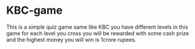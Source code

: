 # KBC-game
This is a simple quiz game same like KBC you have different levels in this game for each level you cross you will be rewarded with some cash prize and the highest money you will win is 1crore rupees.